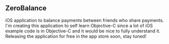 ## ZeroBalance
iOS application to balance payments between friends who share payments. I'm creating this application to self learn Objective-C since a lot of iOS example code is in Objective-C and it would be nice to fully understand it. Releasing the application for free in the app store soon, stay tuned!
